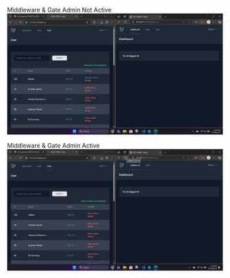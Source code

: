 Middleware & Gate Admin Not Active
![alt text](<screnshoot/tugas7/Screenshot 2025-05-05 181811.png>)

Middleware & Gate Admin Active
![alt text](<screnshoot/tugas7/Screenshot 2025-05-05 181822.png>)
